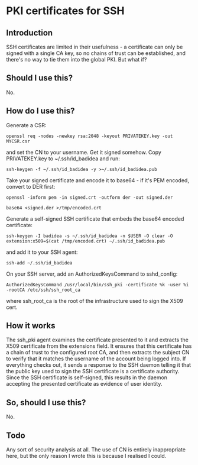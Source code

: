 PKI certificates for SSH
========================

Introduction
------------

SSH certificates are limited in their usefulness - a certificate can only be
signed with a single CA key, so no chains of trust can be established, and
there's no way to tie them into the global PKI. But what if?

Should I use this?
------------------

No.

How do I use this?
------------------

Generate a CSR:

```
openssl req -nodes -newkey rsa:2048 -keyout PRIVATEKEY.key -out MYCSR.csr
```

and set the CN to your username. Get it signed somehow. Copy PRIVATEKEY.key to ~/.ssh/id_badidea and run:

```
ssh-keygen -f ~/.ssh/id_badidea -y >~/.ssh/id_badidea.pub
```

Take your signed certificate and encode it to base64 - if it's PEM encoded, convert to DER first:

```
openssl -inform pem -in signed.crt -outform der -out signed.der
```

```
base64 <signed.der >/tmp/encoded.crt
```

Generate a self-signed SSH certificate that embeds the base64 encoded certificate:

```
ssh-keygen -I badidea -s ~/.ssh/id_badidea -n $USER -O clear -O extension:x509=$(cat /tmp/encoded.crt) ~/.ssh/id_badidea.pub
```

and add it to your SSH agent:

```
ssh-add ~/.ssh/id_badidea
```

On your SSH server, add an AuthorizedKeysCommand to sshd_config:

```
AuthorizedKeysCommand /usr/local/bin/ssh_pki -certificate %k -user %i -rootCA /etc/ssh/ssh_root_ca
```

where ssh_root_ca is the root of the infrastructure used to sign the X509 cert.

How it works
------------

The ssh_pki agent examines the certificate presented to it and extracts the
X509 certificate from the extensions field. It ensures that this certificate
has a chain of trust to the configured root CA, and then extracts the
subject CN to verify that it matches the username of the account being
logged into. If everything checks out, it sends a response to the SSH daemon
telling it that the public key used to sign the SSH certificate is a
certificate authority. Since the SSH certificate is self-signed, this
results in the daemon accepting the presented certificate as evidence of
user identity.

So, should I use this?
----------------------

No.

Todo
----

Any sort of security analysis at all. The use of CN is entirely
inappropriate here, but the only reason I wrote this is because I realised I
could.